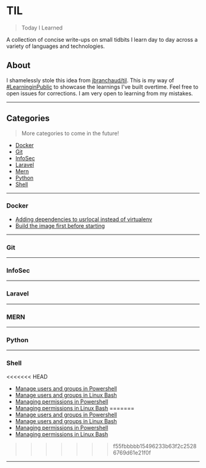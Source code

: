 # TIL
> Today I Learned

A collection of concise write-ups on small tidbits I learn day to day across a variety of languages and technologies. 

## About
I shamelessly stole this idea from [jbranchaud/til](github.com/jbranchaud/til). This is my way of [#LearninginPublic](https://www.swyx.io/learn-in-public/) to showcase the learnings I've built overtime. Feel free to open issues for corrections. I am very open to learning from my mistakes.

---
## Categories
> More categories to come in the future!

- [Docker](#docker)
- [Git](#git)
- [InfoSec](#infosec)
- [Laravel](#laravel)
- [Mern](#mern)
- [Python](#python)
- [Shell](#shell)

---
### Docker
- [Adding dependencies to usrlocal instead of virtualenv](/Docker/adding-dependencies-to-usrlocal-instead-of-virtualenv.md)
- [Build the image first before starting](/Docker/build-first-before-up.md)
---
### Git

---
### InfoSec

---
### Laravel

---
### MERN

---
### Python

---
### Shell
<<<<<<< HEAD
* [Manage users and groups in Powershell](/Shell/manage-users-and-groups-in-windows-powershell.md)
* [Manage users and groups in Linux Bash](/Shell/manage-users-and-groups-in-linux-bash.md)
* [Managing permissions in Powershell](/Shell/permissions-in-windows-powershell.md)
* [Managing permissions in Linux Bash](/Shell/permissions-in-linux-bash.md)
=======
* [Manage users and groups in Powershell](manage-users-and-groups-in-windows-powershell.md)
* [Manage users and groups in Linux Bash](manage-users-and-groups-in-linux-bash.md)
* [Managing permissions in Powershell](permissions-in-windows-powershell.md)
* [Managing permissions in Linux Bash](permissions-in-linux-bash.md)
>>>>>>> f55fbbbbb15496233b63f2c25286769d61e21f0f
---


